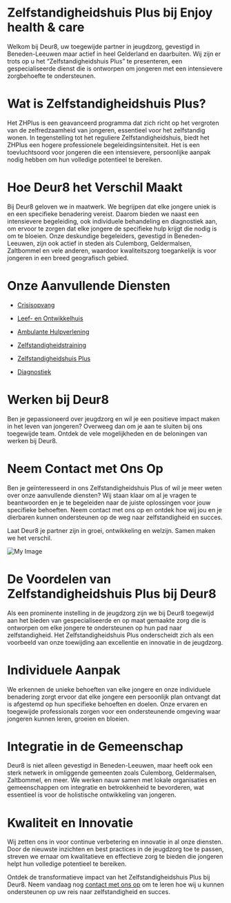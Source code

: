 # Zelfstandigheidshuis Plus bij Enjoy health & care

Welkom bij Deur8, uw toegewijde partner in jeugdzorg, gevestigd in Beneden-Leeuwen maar actief in heel Gelderland en daarbuiten. Wij zijn er trots op u het “Zelfstandigheidshuis Plus” te presenteren, een gespecialiseerde dienst die is ontworpen om jongeren met een intensievere zorgbehoefte te ondersteunen.

# Wat is Zelfstandigheidshuis Plus?

Het ZHPlus is een geavanceerd programma dat zich richt op het vergroten van de zelfredzaamheid van jongeren, essentieel voor het zelfstandig wonen. In tegenstelling tot het reguliere Zelfstandigheidshuis, biedt het ZHPlus een hogere professionele begeleidingsintensiteit. Het is een toevluchtsoord voor jongeren die een intensievere, persoonlijke aanpak nodig hebben om hun volledige potentieel te bereiken.

# Hoe Deur8 het Verschil Maakt
Bij Deur8 geloven we in maatwerk. We begrijpen dat elke jongere uniek is en een specifieke benadering vereist. Daarom bieden we naast een intensievere begeleiding, ook individuele behandeling en diagnostiek aan, om ervoor te zorgen dat elke jongere de specifieke hulp krijgt die nodig is om te bloeien. Onze deskundige begeleiders, gevestigd in Beneden-Leeuwen, zijn ook actief in steden als Culemborg, Geldermalsen, Zaltbommel en vele anderen, waardoor kwaliteitszorg toegankelijk is voor jongeren in een breed geografisch gebied.

# Onze Aanvullende Diensten

- [Crisisopvang]()

- [Leef- en Ontwikkelhuis]()

- [Ambulante Hulpverlening]()

- [Zelfstandigheidstraining]()

- [Zelfstandigheidshuis Plus]()

- [Diagnostiek]()

# Werken bij Deur8


Ben je gepassioneerd over jeugdzorg en wil je een positieve impact maken in het leven van jongeren? Overweeg dan om je aan te sluiten bij ons toegewijde team. Ontdek de vele mogelijkheden en de beloningen van werken bij Deur8.

# Neem Contact met Ons Op


Ben je geïnteresseerd in ons Zelfstandigheidshuis Plus of wil je meer weten over onze aanvullende diensten? Wij staan klaar om al je vragen te beantwoorden en je te begeleiden naar de juiste oplossingen voor jouw specifieke behoeften. Neem contact met ons op en ontdek hoe wij jou en je dierbaren kunnen ondersteunen op de weg naar zelfstandigheid en succes.

Laat Deur8 je partner zijn in groei, ontwikkeling en welzijn. Samen maken we het verschil.

![My Image](/images/services/Zelfstandigheidshuis-Plus.webp)

# De Voordelen van Zelfstandigheidshuis Plus bij Deur8

Als een prominente instelling in de jeugdzorg zijn we bij Deur8 toegewijd aan het bieden van gespecialiseerde en op maat gemaakte zorg die is ontworpen om elke jongere te ondersteunen op hun pad naar zelfstandigheid. Het Zelfstandigheidshuis Plus onderscheidt zich als een voorbeeld van onze toewijding aan excellentie en innovatie in de jeugdzorg.

# Individuele Aanpak

We erkennen de unieke behoeften van elke jongere en onze individuele benadering zorgt ervoor dat elke jongere een persoonlijk plan ontvangt dat is afgestemd op hun specifieke behoeften en doelen. Onze ervaren en toegewijde professionals zorgen voor een ondersteunende omgeving waar jongeren kunnen leren, groeien en bloeien.

# Integratie in de Gemeenschap

Deur8 is niet alleen gevestigd in Beneden-Leeuwen, maar heeft ook een sterk netwerk in omliggende gemeenten zoals Culemborg, Geldermalsen, Zaltbommel, en meer. We werken nauw samen met lokale organisaties en gemeenschappen om integratie en betrokkenheid te bevorderen, wat essentieel is voor de holistische ontwikkeling van jongeren.

# Kwaliteit en Innovatie
Wij zetten ons in voor continue verbetering en innovatie in al onze diensten. Door de nieuwste inzichten en best practices in de jeugdzorg toe te passen, streven we ernaar om kwalitatieve en effectieve zorg te bieden die jongeren helpt hun volledige potentieel te bereiken.

Ontdek de transformatieve impact van het Zelfstandigheidshuis Plus bij Deur8. Neem vandaag nog [contact met ons op]() om te leren hoe wij u kunnen ondersteunen op uw reis naar zelfstandigheid en succes.